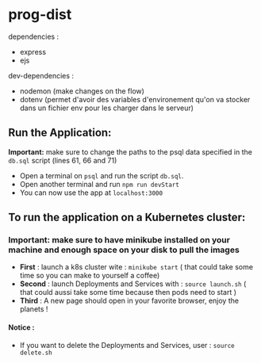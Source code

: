 # prog-dist
dependencies :
- express
- ejs

dev-dependencies :
- nodemon (make changes on the flow)
- dotenv (permet d'avoir des variables d'environement qu'on va stocker dans un fichier env pour les charger dans le serveur)


## Run the Application:

**Important:** make sure to change the paths to the psql data specified in the `db.sql` script (lines 61, 66 and 71)


- Open a terminal on `psql` and run the script `db.sql`.
- Open another terminal and run `npm run devStart`
- You can now use the app at `localhost:3000`

## To run the application on a Kubernetes cluster:
### **Important:** make sure to have minikube installed on your machine and enough space on your disk to pull the images
- **First** : launch a k8s cluster wite : `minikube start` ( that could take some time so you can make to yourself a coffee)  
- **Second** : launch Deployments and Services with : `source launch.sh` ( that could aussi take some time because then pods need to start )
- **Third** : A new page should open in your favorite browser, enjoy the planets !

#### Notice :  
- If you want to delete the Deployments and Services, user : `source delete.sh`
